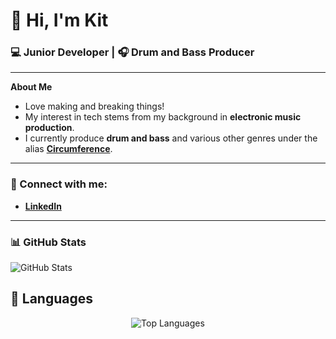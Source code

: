 # 👋 Hi, I'm Kit

### 💻 Junior Developer | 🎧 Drum and Bass Producer  

---

**About Me**  
- Love making and breaking things! 
- My interest in tech stems from my background in **electronic music production**.  
- I currently produce **drum and bass** and various other genres under the alias **[Circumference](https://open.spotify.com/artist/55WGXEp1qUerac8ChlL5Ii?si=SVb2R555RzWUxgwnlK2WoQ)**. 

---

### 💼 Connect with me:
- **[LinkedIn](https://www.linkedin.com/in/kit-jones-64926a2aa/)**  

---

### 📊 GitHub Stats
![GitHub Stats](https://github-readme-stats.vercel.app/api?username=snarelord&show_icons=true&theme=tokyonight&hide_border=true&rank_icon=percentile)  


## 🎨 Languages

<div align="center">

![Top Languages](https://github-readme-stats.vercel.app/api/top-langs/?username=snarelord&layout=donut&theme=tokyonight&hide_border=true)

</div>

